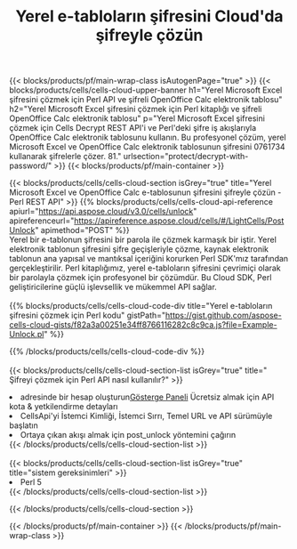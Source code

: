 ﻿---
title:  Yerel e-tabloların şifresini Cloud'da şifreyle çözün
description:  Microsoft Excel ve OpenOffice Calc kilidi için Bulut API'leri ve SDK'lar. E-tabloların şifresi Cells Bulut API tarafından çözülür. SDK, geliştirme dili türlerini destekler. Android, C#, Go, Java, NodeJS, Perl, PHP, Python, Ruby ve Swift'i içerir.
url: /tr/perl/protect/decrypt-with-password/
---
{{< blocks/products/pf/main-wrap-class isAutogenPage="true" >}}
{{< blocks/products/cells/cells-cloud-upper-banner h1="Yerel Microsoft Excel şifresini çözmek için Perl API ve şifreli OpenOffice Calc elektronik tablosu" h2="Yerel Microsoft Excel şifresini çözmek için Perl kitaplığı ve şifreli OpenOffice Calc elektronik tablosu" p="Yerel Microsoft Excel şifresini çözmek için Cells Decrypt REST API\'i ve Perl\'deki şifre iş akışlarıyla OpenOffice Calc elektronik tablosunu kullanın. Bu profesyonel çözüm, yerel Microsoft Excel ve OpenOffice Calc elektronik tablosunun şifresini 0761734 kullanarak şifrelerle çözer. 81." urlsection="protect/decrypt-with-password/" >}}
{{< blocks/products/pf/main-container >}}

{{< blocks/products/cells/cells-cloud-section isGrey="true" title="Yerel Microsoft Excel ve OpenOffice Calc e-tablosunun şifresini şifreyle çözün - Perl REST API" >}}
{{% blocks/products/cells/cells-cloud-api-reference apiurl="https://api.aspose.cloud/v3.0/cells/unlock" apireferenceurl="https://apireference.aspose.cloud/cells/#/LightCells/PostUnlock" apimethod="POST" %}}
<br/>
Yerel bir e-tablonun şifresini bir parola ile çözmek karmaşık bir iştir. Yerel elektronik tablonun şifresini şifre geçişleriyle çözme, kaynak elektronik tablonun ana yapısal ve mantıksal içeriğini korurken Perl SDK'mız tarafından gerçekleştirilir. Perl kitaplığımız, yerel e-tabloların şifresini çevrimiçi olarak bir parolayla çözmek için profesyonel bir çözümdür. Bu Cloud SDK, Perl geliştiricilerine güçlü işlevsellik ve mükemmel API sağlar.
<br/>
<br/>
{{% blocks/products/cells/cells-cloud-code-div title="Yerel e-tabloların şifresini çözmek için Perl kodu" gistPath="https://gist.github.com/aspose-cells-cloud-gists/f82a3a00251e34ff8766116282c8c9ca.js?file=Example-Unlock.pl" %}}
  
{{% /blocks/products/cells/cells-cloud-code-div %}}
<br/>
<br/>
{{< blocks/products/cells/cells-cloud-section-list isGrey="true" title=" Şifreyi çözmek için Perl API nasıl kullanılır?" >}}
<li> adresinde bir hesap oluşturun<a href="https://dashboard.aspose.cloud/">Gösterge Paneli</a> Ücretsiz almak için API kota & yetkilendirme detayları</li>
<li>CellsApi'yi İstemci Kimliği, İstemci Sırrı, Temel URL ve API sürümüyle başlatın</li>
<li>Ortaya çıkan akışı almak için post_unlock yöntemini çağırın</li>
{{< /blocks/products/cells/cells-cloud-section-list >}}
<br/>
<br/>
{{< blocks/products/cells/cells-cloud-section-list isGrey="true" title="sistem gereksinimleri" >}}
<li>Perl 5</li>
{{< /blocks/products/cells/cells-cloud-section-list >}}

{{< /blocks/products/cells/cells-cloud-section >}}

{{< /blocks/products/pf/main-container >}}
{{< /blocks/products/pf/main-wrap-class >}}
